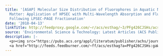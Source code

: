 ```yaml
---
title: '[ASAP] Molecular Size Distribution of Fluorophores in Aquatic Natural Organic
  Matter: Application of HPSEC with Multi-Wavelength Absorption and Fluorescence Detection
  Following LPSEC-PAGE Fractionation'
date: '2018-04-13'
linkTitle: http://feedproxy.google.com/~r/acs/esthag/~3/PFg426CJSHs/acs.est.7b03924
source: 'Environmental Science & Technology: Latest Articles (ACS Publications)'
description: |-
  <p><img src="https://pubs.acs.org/appl/literatum/publisher/achs/journals/content/esthag/0/esthag.ahead-of-print/acs.est.7b03924/20180413/images/medium/es-2017-03924x_0005.gif" alt="TOC Graphic"/></p><div><cite>Environmental Science & Technology</cite></div><div>DOI: 10.1021/acs.est.7b03924</div><div class="feedflare">
  <a href="http://feeds.feedburner.com/~ff/acs/esthag?a=PFg426CJSHs:gaWK896klc4:yIl2AUoC8zA"><img src="http://feeds.feedburner.com/~ff/acs/esthag?d=yIl2AUoC8zA" border="0"></img></a>
---
```

